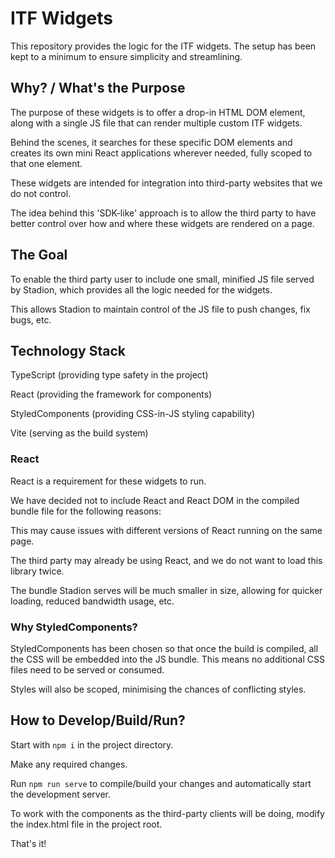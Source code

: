 # ITF Widgets

This repository provides the logic for the ITF widgets. The setup has been kept to a minimum to ensure simplicity and streamlining.

## Why? / What's the Purpose

The purpose of these widgets is to offer a drop-in HTML DOM element, along with a single JS file that can render multiple custom ITF widgets.

Behind the scenes, it searches for these specific DOM elements and creates its own mini React applications wherever needed, fully scoped to that one element.

These widgets are intended for integration into third-party websites that we do not control.

The idea behind this 'SDK-like' approach is to allow the third party to have better control over how and where these widgets are rendered on a page.

## The Goal

To enable the third party user to include one small, minified JS file served by Stadion, which provides all the logic needed for the widgets.

This allows Stadion to maintain control of the JS file to push changes, fix bugs, etc.

## Technology Stack

TypeScript (providing type safety in the project)

React (providing the framework for components)

StyledComponents (providing CSS-in-JS styling capability)

Vite (serving as the build system)

### React

React is a requirement for these widgets to run.

We have decided not to include React and React DOM in the compiled bundle file for the following reasons:

This may cause issues with different versions of React running on the same page.

The third party may already be using React, and we do not want to load this library twice.

The bundle Stadion serves will be much smaller in size, allowing for quicker loading, reduced bandwidth usage, etc.

### Why StyledComponents?

StyledComponents has been chosen so that once the build is compiled, all the CSS will be embedded into the JS bundle. This means no additional CSS files need to be served or consumed.

Styles will also be scoped, minimising the chances of conflicting styles.

## How to Develop/Build/Run?

Start with `npm i` in the project directory.

Make any required changes.

Run `npm run serve` to compile/build your changes and automatically start the development server.

To work with the components as the third-party clients will be doing, modify the index.html file in the project root.

That's it!
